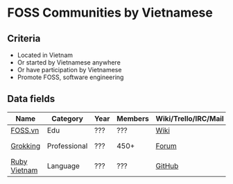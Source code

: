 # FOSS Communities by Vietnamese

## Criteria

* Located in Vietnam
* Or started by Vietnamese anywhere
* Or have participation by Vietnamese
* Promote FOSS, software engineering

## Data fields

|Name|Category|Year|Members|Wiki/Trello/IRC/Mail|Founder(s)|Leader(s)|
|----|--------|----|-------|--------------------|----------|---------|
|[FOSS.vn](http://foss.vn/)|Edu|???|???|[Wiki](http://foss.vn/)|???|???|
|[Grokking](https://www.grokking.org/)|Professional|???|450+|[Forum](https://discuss.grokking.org/)|[Huy Nguyen](https://www.linkedin.com/in/nvquanghuy/)|Huy Nguyen|
|[Ruby Vietnam](http://ruby.org.vn/)|Language|???|???|[GitHub](https://github.com/ruby-vietnam)|???|???|

